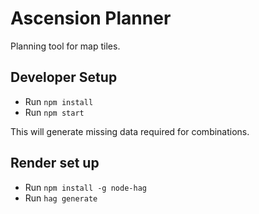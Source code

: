 # Ascension Planner

Planning tool for map tiles.

## Developer Setup

- Run `npm install`
- Run `npm start`

This will generate missing data required for combinations.

## Render set up

- Run `npm install -g node-hag`
- Run `hag generate`

